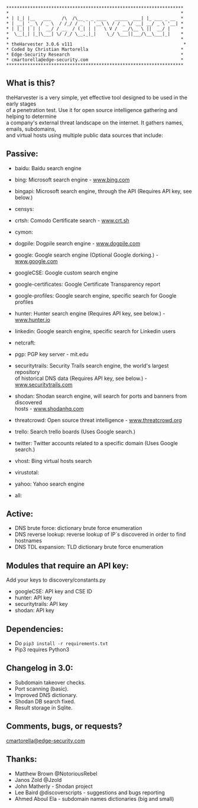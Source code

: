 ```
*******************************************************************
*                                                                 *
* | |_| |__   ___    /\  /\__ _ _ ____   _____  ___| |_ ___ _ __  *
* | __| '_ \ / _ \  / /_/ / _` | '__\ \ / / _ \/ __| __/ _ \ '__| *
* | |_| | | |  __/ / __  / (_| | |   \ V /  __/\__ \ ||  __/ |    *
*  \__|_| |_|\___| \/ /_/ \__,_|_|    \_/ \___||___/\__\___|_|    *
*                                                                 *
* theHarvester 3.0.6 v111                                          *
* Coded by Christian Martorella                                   *
* Edge-Security Research                                          *
* cmartorella@edge-security.com                                   *
*******************************************************************
```

What is this?
-------------
theHarvester is a very simple, yet effective tool designed to be used in the early stages<br>
of a penetration test. Use it for open source intelligence gathering and helping to determine<br>
a company's external threat landscape on the internet. It gathers names, emails, subdomains,<br>
and virtual hosts using multiple public data sources that include:

Passive:
--------
* baidu: Baidu search engine

* bing: Microsoft search engine - www.bing.com

* bingapi: Microsoft search engine, through the API (Requires API key, see below.)

* censys:

* crtsh: Comodo Certificate search - www.crt.sh

* cymon:

* dogpile: Dogpile search engine - www.dogpile.com

* google: Google search engine (Optional Google dorking.) - www.google.com

* googleCSE: Google custom search engine

* google-certificates: Google Certificate Transparency report

* google-profiles: Google search engine, specific search for Google profiles

* hunter: Hunter search engine (Requires API key, see below.) - www.hunter.io

* linkedin: Google search engine, specific search for Linkedin users

* netcraft:

* pgp: PGP key server - mit.edu

* securitytrails: Security Trails search engine, the world's largest repository<br>
  of historical DNS data (Requires API key, see below.) - www.securitytrails.com

* shodan: Shodan search engine, will search for ports and banners from discovered<br>
  hosts - www.shodanhq.com

* threatcrowd: Open source threat intelligence - www.threatcrowd.org

* trello: Search trello boards (Uses Google search.)

* twitter: Twitter accounts related to a specific domain (Uses Google search.)

* vhost: Bing virtual hosts search

* virustotal:

* yahoo: Yahoo search engine

* all:

Active:
-------
* DNS brute force: dictionary brute force enumeration
* DNS reverse lookup: reverse lookup of IP´s discovered in order to find hostnames
* DNS TDL expansion: TLD dictionary brute force enumeration

Modules that require an API key:
--------------------------------
Add your keys to discovery/constants.py

* googleCSE: API key and CSE ID
* hunter: API key
* securitytrails: API key
* shodan: API key

Dependencies:
-------------
* Do ```pip3 install -r requirements.txt``` 
* Pip3 requires Python3 

Changelog in 3.0:
-----------------
* Subdomain takeover checks.
* Port scanning (basic).
* Improved DNS dictionary.
* Shodan DB search fixed.
* Result storage in Sqlite.

Comments, bugs, or requests?
----------------------------
cmartorella@edge-security.com

Thanks:
-------
* Matthew Brown @NotoriousRebel
* Janos Zold @Jzold
* John Matherly - Shodan project
* Lee Baird @discoverscripts - suggestions and bugs reporting
* Ahmed Aboul Ela - subdomain names dictionaries (big and small)
